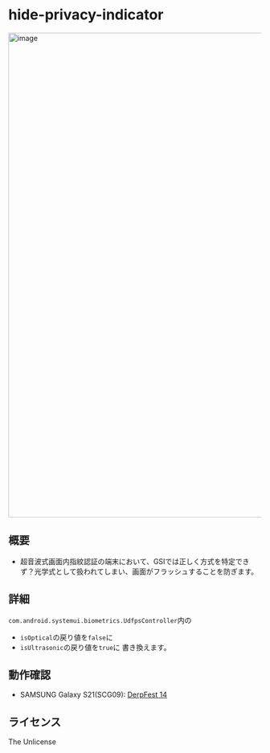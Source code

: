 # hide-privacy-indicator
<img width="1287" height="965" alt="image" src="https://github.com/user-attachments/assets/a99101a8-4607-49d3-8356-2abc480dc0ae" />


## 概要
- 超音波式画面内指紋認証の端末において、GSIでは正しく方式を特定できず？光学式として扱われてしまい、画面がフラッシュすることを防ぎます。
## 詳細
`com.android.systemui.biometrics.UdfpsController`内の
- `isOptical`の戻り値を`false`に
- `isUltrasonic`の戻り値を`true`に
書き換えます。
## 動作確認
- SAMSUNG Galaxy S21(SCG09): [DerpFest 14](https://github.com/KoysX/treble_DerpFest_GSI/releases/tag/v2024.02.12)
## ライセンス
The Unlicense
